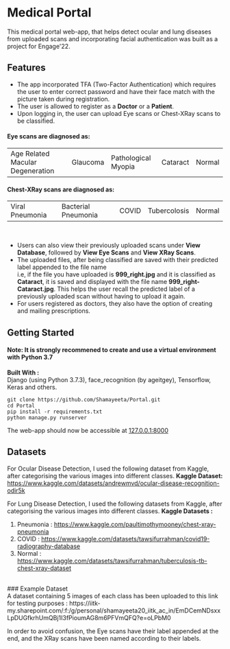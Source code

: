 # Medical Portal
This medical portal web-app, that helps detect ocular and lung diseases from uploaded scans and incorporating facial authentication was built as a project for Engage'22.
## Features
- The app incorporated TFA (Two-Factor Authentication) which requires the user to enter correct password and have their face match with the picture taken during registration.
- The user is allowed to register as a <b>Doctor</b> or a <b>Patient</b>.
- Upon logging in, the user can upload Eye scans or Chest-XRay scans to be classified. <br>
#### Eye scans are diagnosed as:
 <table><tr><td>Age Related Macular Degeneration</td><td>Glaucoma</td><td>Pathological Myopia<td>Cataract</td><td>Normal</td></tr></table>
 
#### Chest-XRay scans are diagnosed as:
 <table><tr><td>Viral Pneumonia</td><td>Bacterial Pneumonia</td><td>COVID<td> Tubercolosis</td><td>Normal</td></tr></table><br>

- Users can also view their previously uploaded scans under <b>View Database</b>, followed by <b>View Eye Scans</b> and <b>View XRay Scans</b>. 
- The uploaded files, after being classified are saved with their predicted label appended to the file name<br> i.e, if the file you have uploaded is <b>999_right.jpg</b> and it is classified as <b>Cataract</b>, it is saved and displayed with the file name <b>999_right-Cataract.jpg</b>. This helps the user recall the predicted label of a previously uploaded scan without having to upload it again.
- For users registered as doctors, they also have the option of creating and mailing prescriptions.
## Getting Started
#### Note:  It is strongly recommened to create and use a virtual environment with Python 3.7
<b>Built With :</b> <br>Django (using Python 3.7.3), face_recognition (by ageitgey), Tensorflow, Keras and others.
<br>
```shell
git clone https://github.com/Shamayeeta/Portal.git
cd Portal
pip install -r requirements.txt
python manage.py runserver
```
The web-app should now be accessible at <a href="127.0.0.1:8000">127.0.0.1:8000</a>
## Datasets 
 For Ocular Disease Detection, I used the following dataset from Kaggle, after categorising the various images into  different classes. 
<b>Kaggle Dataset:</b><a> https://www.kaggle.com/datasets/andrewmvd/ocular-disease-recognition-odir5k</a>


 For Lung Disease Detection, I used the following datasets from Kaggle, after categorising the various images into  different classes. 
<b>Kaggle Datasets :</b>
 1. Pneumonia :<a> https://www.kaggle.com/paultimothymooney/chest-xray-pneumonia</a>
 2. COVID : <a> https://www.kaggle.com/datasets/tawsifurrahman/covid19-radiography-database</a>
 3.  Normal :<a> https://www.kaggle.com/datasets/tawsifurrahman/tuberculosis-tb-chest-xray-dataset</a>
 <br>
### Example Dataset<br>
A dataset containing 5 images of each class has been uploaded to this link for testing purposes : 
<a>https://iitk-my.sharepoint.com/:f:/g/personal/shamayeeta20_iitk_ac_in/EmDCemNDsxxLpDUGfkrhUmQBj1I3fPioumAG8m6PFVmQFQ?e=oLPbM0</a>

In order to avoid confusion, the Eye scans have their label appended at the end, and the XRay scans have been named according to their labels.
